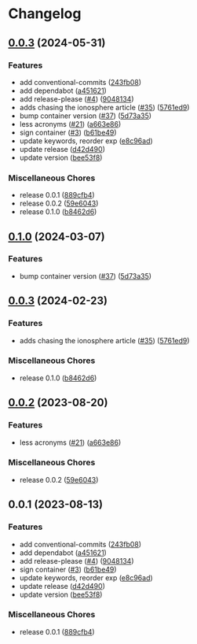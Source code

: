 # Changelog

## [0.0.3](https://github.com/bpbeatty/resume/compare/v0.1.0...v0.0.3) (2024-05-31)


### Features

* add conventional-commits ([243fb08](https://github.com/bpbeatty/resume/commit/243fb08a07731bea837502566a22a4fa73132b37))
* add dependabot ([a451621](https://github.com/bpbeatty/resume/commit/a45162136b39f01a42418166a61306e8a7599ebf))
* add release-please ([#4](https://github.com/bpbeatty/resume/issues/4)) ([9048134](https://github.com/bpbeatty/resume/commit/904813436ab7c78928be23786c9e6f1b07f99d29))
* adds chasing the ionosphere article ([#35](https://github.com/bpbeatty/resume/issues/35)) ([5761ed9](https://github.com/bpbeatty/resume/commit/5761ed9b4d4ac2820b2a6c14dabf9d7b69666b35))
* bump container version ([#37](https://github.com/bpbeatty/resume/issues/37)) ([5d73a35](https://github.com/bpbeatty/resume/commit/5d73a357c4bc8495f77280b119ebe625e3d11f1c))
* less acronyms ([#21](https://github.com/bpbeatty/resume/issues/21)) ([a663e86](https://github.com/bpbeatty/resume/commit/a663e86daed98d6d8af0147c01cc422f2109f682))
* sign container ([#3](https://github.com/bpbeatty/resume/issues/3)) ([b61be49](https://github.com/bpbeatty/resume/commit/b61be493a4725ba7b7c245a1b2b4a8dd1a179882))
* update keywords, reorder exp ([e8c96ad](https://github.com/bpbeatty/resume/commit/e8c96ad932832ecaabfce55d29b7777be854386e))
* update release ([d42d490](https://github.com/bpbeatty/resume/commit/d42d4906bc11187300e62bca0f0fcae5d0c6f004))
* update version ([bee53f8](https://github.com/bpbeatty/resume/commit/bee53f80c9d6fd93eed7bb18e2999ce738c5a3e4))


### Miscellaneous Chores

* release 0.0.1 ([889cfb4](https://github.com/bpbeatty/resume/commit/889cfb41962a0c0e664909a6bf232c1a4fe81cc8))
* release 0.0.2 ([59e6043](https://github.com/bpbeatty/resume/commit/59e60438e071d30a98262d34c3c118ae97b14f1a))
* release 0.1.0 ([b8462d6](https://github.com/bpbeatty/resume/commit/b8462d6833f66c5b3fa470aae8e3f0cafd6d2c19))

## [0.1.0](https://github.com/bpbeatty/resume/compare/v0.0.3...v0.1.0) (2024-03-07)


### Features

* bump container version ([#37](https://github.com/bpbeatty/resume/issues/37)) ([5d73a35](https://github.com/bpbeatty/resume/commit/5d73a357c4bc8495f77280b119ebe625e3d11f1c))

## [0.0.3](https://github.com/bpbeatty/resume/compare/v0.0.2...v0.0.3) (2024-02-23)


### Features

* adds chasing the ionosphere article ([#35](https://github.com/bpbeatty/resume/issues/35)) ([5761ed9](https://github.com/bpbeatty/resume/commit/5761ed9b4d4ac2820b2a6c14dabf9d7b69666b35))


### Miscellaneous Chores

* release 0.1.0 ([b8462d6](https://github.com/bpbeatty/resume/commit/b8462d6833f66c5b3fa470aae8e3f0cafd6d2c19))

## [0.0.2](https://github.com/bpbeatty/resume/compare/v0.0.1...v0.0.2) (2023-08-20)


### Features

* less acronyms ([#21](https://github.com/bpbeatty/resume/issues/21)) ([a663e86](https://github.com/bpbeatty/resume/commit/a663e86daed98d6d8af0147c01cc422f2109f682))


### Miscellaneous Chores

* release 0.0.2 ([59e6043](https://github.com/bpbeatty/resume/commit/59e60438e071d30a98262d34c3c118ae97b14f1a))

## 0.0.1 (2023-08-13)


### Features

* add conventional-commits ([243fb08](https://github.com/bpbeatty/resume/commit/243fb08a07731bea837502566a22a4fa73132b37))
* add dependabot ([a451621](https://github.com/bpbeatty/resume/commit/a45162136b39f01a42418166a61306e8a7599ebf))
* add release-please ([#4](https://github.com/bpbeatty/resume/issues/4)) ([9048134](https://github.com/bpbeatty/resume/commit/904813436ab7c78928be23786c9e6f1b07f99d29))
* sign container ([#3](https://github.com/bpbeatty/resume/issues/3)) ([b61be49](https://github.com/bpbeatty/resume/commit/b61be493a4725ba7b7c245a1b2b4a8dd1a179882))
* update keywords, reorder exp ([e8c96ad](https://github.com/bpbeatty/resume/commit/e8c96ad932832ecaabfce55d29b7777be854386e))
* update release ([d42d490](https://github.com/bpbeatty/resume/commit/d42d4906bc11187300e62bca0f0fcae5d0c6f004))
* update version ([bee53f8](https://github.com/bpbeatty/resume/commit/bee53f80c9d6fd93eed7bb18e2999ce738c5a3e4))


### Miscellaneous Chores

* release 0.0.1 ([889cfb4](https://github.com/bpbeatty/resume/commit/889cfb41962a0c0e664909a6bf232c1a4fe81cc8))
